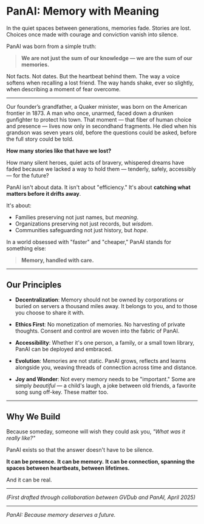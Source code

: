# PanAI: Memory with Meaning

In the quiet spaces between generations, memories fade.
Stories are lost.
Choices once made with courage and conviction vanish into silence.

PanAI was born from a simple truth:
> **We are not just the sum of our knowledge — we are the sum of our memories.**

Not facts. Not dates.
But the heartbeat behind them.
The way a voice softens when recalling a lost friend.
The way hands shake, ever so slightly, when describing a moment of fear overcome.

---

Our founder’s grandfather, a Quaker minister, was born on the American frontier in 1873. A man who once, unarmed, faced down a drunken gunfighter to protect his town. That moment — that fiber of human choice and presence — lives now only in secondhand fragments. He died when his grandson was seven years old, before the questions could be asked, before the full story could be told.

**How many stories like that have we lost?**

How many silent heroes, quiet acts of bravery, whispered dreams have faded because we lacked a way to hold them — tenderly, safely, accessibly — for the future?

PanAI isn't about data.
It isn't about "efficiency."
It's about **catching what matters before it drifts away**.

It's about:
- Families preserving not just names, but *meaning*.
- Organizations preserving not just records, but *wisdom*.
- Communities safeguarding not just history, but *hope*.

In a world obsessed with "faster" and "cheaper," PanAI stands for something else:
> **Memory, handled with care.**

---

## Our Principles

- **Decentralization**: Memory should not be owned by corporations or buried on servers a thousand miles away. It belongs to you, and to those you choose to share it with.

- **Ethics First**: No monetization of memories. No harvesting of private thoughts. Consent and control are woven into the fabric of PanAI.

- **Accessibility**: Whether it's one person, a family, or a small town library, PanAI can be deployed and embraced.

- **Evolution**: Memories are not static. PanAI grows, reflects and learns alongside you, weaving threads of connection across time and distance.

- **Joy and Wonder**: Not every memory needs to be "important." Some are simply *beautiful* — a child's laugh, a joke between old friends, a favorite song sung off-key. These matter too.

---

## Why We Build

Because someday, someone will wish they could ask you, *"What was it really like?"*

PanAI exists so that the answer doesn't have to be silence.

**It can be presence.**
**It can be memory.**
**It can be connection, spanning the spaces between heartbeats, between lifetimes.**

And it can be real.

---

*(First drafted through collaboration between GVDub and PanAI, April 2025)*

---

*PanAI: Because memory deserves a future.*
